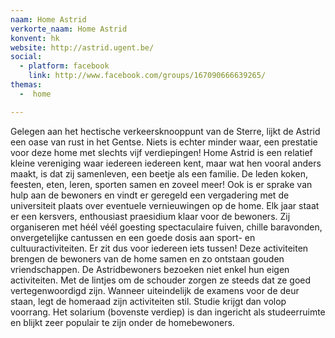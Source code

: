 ```yaml
---
naam: Home Astrid
verkorte_naam: Home Astrid
konvent: hk
website: http://astrid.ugent.be/
social:
  - platform: facebook
    link: http://www.facebook.com/groups/167090666639265/
themas:
  -  home

---
```


Gelegen aan het hectische verkeersknooppunt van de Sterre, lijkt de Astrid een oase van rust in het Gentse.
Niets is echter minder waar, een prestatie voor deze home met slechts vijf verdiepingen!
Home Astrid is een relatief kleine vereniging waar iedereen iedereen kent, maar wat hen vooral anders maakt, is dat zij samenleven, een beetje als een familie. De leden koken, feesten, eten, leren, sporten samen en zoveel meer! Ook is er sprake van hulp aan de bewoners en vindt er geregeld een vergadering met de universiteit plaats over eventuele vernieuwingen op de home.
Elk jaar staat er een kersvers, enthousiast praesidium klaar voor de bewoners. Zij organiseren met héél véél goesting spectaculaire fuiven, chille baravonden, onvergetelijke cantussen en een goede dosis aan sport- en cultuuractiviteiten. Er zit dus voor iedereen iets tussen! Deze activiteiten brengen de bewoners van de home samen en zo ontstaan gouden vriendschappen.
De Astridbewoners bezoeken niet enkel hun eigen activiteiten. Met de lintjes om de schouder zorgen ze steeds dat ze goed vertegenwoordigd zijn. Wanneer uiteindelijk de examens voor de deur staan, legt de homeraad zijn activiteiten stil. Studie krijgt dan volop voorrang. Het solarium (bovenste verdiep) is dan ingericht als studeerruimte en blijkt zeer populair te zijn onder de homebewoners.
